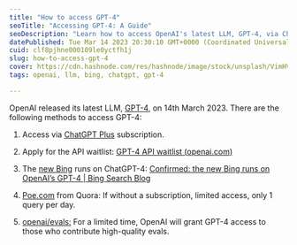 ```yaml
---
title: "How to access GPT-4"
seoTitle: "Accessing GPT-4: A Guide"
seoDescription: "Learn how to access OpenAI's latest LLM, GPT-4, via ChatGPT Plus subscription, API waitlist, new Bing search, or Poe.com"
datePublished: Tue Mar 14 2023 20:30:10 GMT+0000 (Coordinated Universal Time)
cuid: clf8pjhne000109le0yctfh1j
slug: how-to-access-gpt-4
cover: https://cdn.hashnode.com/res/hashnode/image/stock/unsplash/VimHVpBr-9E/upload/0c0b1663ab3d261d21f64781928fb9ce.jpeg
tags: openai, llm, bing, chatgpt, gpt-4

---
```


OpenAI released its latest LLM, [GPT-4](https://openai.com/research/gpt-4), on 14th March 2023. There are the following methods to access GPT-4:

1. Access via [ChatGPT Plus](https://chat.openai.com/) subscription.
    
2. Apply for the API waitlist: [GPT-4 API waitlist (](https://openai.com/waitlist/gpt-4-api)[openai.com](http://openai.com)[)](https://openai.com/waitlist/gpt-4-api)
    
3. The [new Bing](https://www.bing.com/new) runs on ChatGPT-4: [Confirmed: the new Bing runs on OpenAI’s GPT-4 | Bing Search Blog](https://blogs.bing.com/search/march_2023/Confirmed-the-new-Bing-runs-on-OpenAI%E2%80%99s-GPT-4)
    
4. [Poe.com](http://Poe.com) from Quora: If without a subscription, limited access, only 1 query per day.
    
5. [openai/evals:](https://github.com/openai/evals) For a limited time, OpenAI will grant GPT-4 access to those who contribute high-quality evals.
